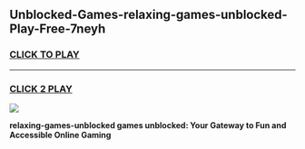 
## Unblocked-Games-relaxing-games-unblocked-Play-Free-7neyh
<h3>
<a href="https://premium76.site?title=relaxing-games-unblocked&ref=23A">CLICK TO PLAY</a></h3>
<hr>

<h3>
<a href="https://premium76.site?title=relaxing-games-unblocked&ref=23A">CLICK 2 PLAY</a>
  
</h3>

<a href="https://premium76.site?title=relaxing-games-unblocked&ref=23A"><img src="https://clearcache.store/games.png"></a>


**relaxing-games-unblocked games unblocked: Your Gateway to Fun and Accessible Online Gaming**
